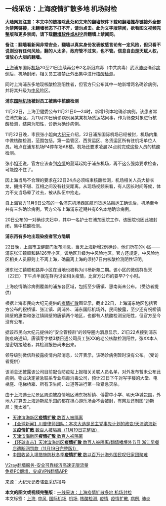  <h2>一线采访：上海疫情扩散多地 机场封检</h2> <p class="notice"><b>大陆网友注意：本文中的链接除此处和文末的<a href="https://github.com/bannedbook/fanqiang" >翻墙</a>软件下载和<a href="https://github.com/killgcd/justmysocks/blob/master/README.md">翻墙推荐</a>链接外全部为禁网链接，未翻墙状态下打不开，请勿点击。此为文字版禁闻，欲看图文视频完整版和更多禁闻，请下载<a href="https://github.com/bannedbook/fanqiang">翻墙软件或APP</a>后翻墙上禁闻网。</p><p>备注：翻墙看新闻非常安全，翻墙以真实身份发表敏感言论有一定风险，但只看不说则没有任何风险，翻的人太多，政府管不过来，也不管。信息自由是天赋人权，请放心大胆的翻墙。</b></p>  <div class="entry"> <p id="conimg"><a href="https://www.bannedbook.org/bnews/tag/%e4%b8%8a%e6%b5%b7/" class="st_tag internal_tag" rel="tag" title="标签 上海 下的日志">上海</a>浦东国际<a href="https://www.bannedbook.org/bnews/tag/%e6%9c%ba%e5%9c%ba/" class="st_tag internal_tag" rel="tag" title="标签 机场 下的日志">机场</a>20至21日连续再公布2名新冠病毒（中共病毒）武汉<a href="https://www.bannedbook.org/bnews/tag/%e8%82%ba%e7%82%8e/" class="st_tag internal_tag" rel="tag" title="标签 肺炎 下的日志">肺炎</a>确诊<a href="https://www.bannedbook.org/bnews/tag/%E7%97%85%E4%BE%8B/" class="st_tag internal_tag" rel="tag" title="标签 病例 下的日志">病例</a>后，机场封闭，相关员工被禁止外出集中进行<a href="https://www.bannedbook.org/bnews/tag/%E6%A0%B8%E9%85%B8%E6%A3%80%E6%B5%8B/" class="st_tag internal_tag" rel="tag" title="标签 核酸检测 下的日志">核酸检测</a>。</p> <p>同时上海浦东多地现核酸检测阳性者，但官方只公布其中一地新增两名确诊病例，并将其升级为<a href="https://www.bannedbook.org/bnews/tag/%E4%B8%AD%E9%A3%8E/" class="st_tag internal_tag" rel="tag" title="标签 中风 下的日志">中风</a>险区。</p> <p><strong>浦东<a href="https://www.bannedbook.org/bnews/tag/%E5%9B%BD%E9%99%85%E6%9C%BA%E5%9C%BA/" class="st_tag internal_tag" rel="tag" title="标签 国际机场 下的日志">国际机场</a>被封员工被集中核酸检测</strong></p> <p>11月22日，上海卫健委公布11月21日0—24时，新增1例本地确诊病例。该患者常住浦东新区，为11月20日确诊病例吴某某机场货运站同事，作为筛查对象进行核酸检测，结果为阳性，诊断为确诊病例。</p> <p>11月22日晚，市民张小姐向<span class='wp_keywordlink_affiliate'><a href="http://www.epochtimes.com/" title="大纪元" target="_blank">大纪元</a></span>介绍，22日浦东国际机场已经被封，机场内集中做核酸检测，范围包括，第一监管区、西货运区、冬货运区所有驻机场单位人员。地点在浦东机场P4停车场AB楼。机场还要求凌晨24点前完成这些人员的核酸检测。</p>  <p>张小姐还说，官方应该查到<a href="https://www.bannedbook.org/bnews/tag/%E7%96%AB%E6%83%85/" class="st_tag internal_tag" rel="tag" title="标签 疫情 下的日志">疫情</a>的蔓延起始于浦东机场，再不这么强势要求检查，可能控不住了。</p> <p>因上海当局不合理的要求在22日24点必须结束核酸检测，机场相关人员大排长龙，拥挤不堪、互相之间没有社交距离。从现场视频来看，有人因长时间等候，体力不支当场晕了过去，被从队伍中抬走。</p> <p></p> <p></p> <p>自上海官方11月9日公布的一名浦东机场西区航司货运站搬运工确诊后，机场至今共有三名确诊病例，官方公布上海浦东近期共有6名本地确诊病例。</p>  <p>20日公布的一对确诊夫妇中，其中一名护士在浦东医院工作，该医院也因此被封闭，集中核酸检测。</p> <p><strong>浦东再有多地出现染疫者官方隐瞒</strong></p> <p>22日晚，上海市卫健部门发布消息，当天上海新增2例确诊，他们所在的小区——浦东张江镇顺和路126弄小区，该地区升级为中风险地区。官方还规定，中风险地区相关人员原则上不离上海，确需离上海的须持7日内核酸检测阴性证明。</p> <p></p> <p></p>  <p>浦东张江镇顺和路弄小区在当地也被称为川杨新苑二期。该小区的微信群当天（22日）下午点半就在群内讨论相关疫情，比官方公布的要早7个小时。</p> <p>上海疫情确诊病例覆盖的浦东各区域，包括至少唐镇、惠南尚未公布。（受访者提供）</p> <p>根据上海市民向大纪元提供的<a href="https://www.bannedbook.org/bnews/tag/%E7%96%AB%E6%83%85%E6%89%A9%E6%95%A3/" class="st_tag internal_tag" rel="tag" title="标签 疫情扩散 下的日志">疫情扩散</a>图显示，截止22日，上海浦东地区包括官方公布的祝桥镇、张江镇、周浦外、浦东国际机场外，民间披露，至少还有祝桥镇隔壁的惠南和张江镇隔壁的唐镇两个地区，也都有人核酸检测呈阳性，但官方至今没有公布。</p> <p>据该市民向大纪元提供的“安全管控群”的领导圈内消息显示，21日22点接到浦东防疫站通知，唐镇写字楼3楼日通公司员工张XX的老公核酸检测阳性，张XX本人是密切接触者，其检测报告尚未出来。</p> <p>领导级别微信群披露疫情内部消息，公开表示，该确诊病例暂时没有公布。（受访者提供）</p>  <p>该消息还披露该公司目前配合防疫站上报相关关联人员名单，对外发布暂未公布此病例。物业决定紧急联系专业病毒消毒公司，预计22日下午对写字楼的大堂、电梯庭、电梯桥箱、所有卫生间、过道等进行第一轮紧急灭杀。</p> <p>由于上海迪士尼景区周边被疫情地区浦东祝桥镇、傅雷中小学、明天华城包围，外地人打算去上海迪斯尼乐园的都在担心游乐场会不会被封，有网友还制图“迪斯尼：我太难”。</p> <ul class='op-related-articles' title='相关阅读'> <li><a href='https://www.bannedbook.org/bnews/taiwannews/20201120/1434040.html' target='_blank'>天津滨海新区<b>疫情扩散</b> 数百人被隔离</a></li> <li><a href='https://www.bannedbook.org/bnews/bannedvideo/20201120/1434010.html' target='_blank'>【全球新闻】川普律师团队：本次大选是民主党事先计划的政变/天津滨海新区<b>疫情扩散</b> 数百人被隔离（11月19日完整版）</a></li> <li><a href='https://www.bannedbook.org/bnews/bannedvideo/20201120/1433945.html' target='_blank'>天津滨海新区<b>疫情扩散</b>  数百人被隔离</a></li> <li><a href='https://www.bannedbook.org/bnews/bannedvideo/20201119/1433681.html' target='_blank'>【环球直击】天津滨海新区<b>疫情扩散</b> 数百人被隔离/翻墙播境外节目 浙江早餐店遭断网罚款（11月19日完整版1）</a></li> <li><a href='https://www.bannedbook.org/bnews/headline/20201102/1424452.html' target='_blank'>中国收紧入境措施防秋冬季<b>疫情扩散</b> 数以百万计海外国民叹归家团聚难</a></li> </ul> <p class="texttj"> <a href="https://www.bannedbook.org/forum23/topic22702.html" target="_blank">V2ray翻墙服务-安全可靠经济高速无限流量</a><br/> <a href="https://github.com/bannedbook/fanqiang/wiki/%E7%A6%81%E9%97%BB%E7%BD%91%E5%AE%89%E5%8D%93%E7%BF%BB%E5%A2%99%E6%96%B0%E9%97%BBAPP" target="_blank">免费PC翻墙、安卓VPN翻墙APP</a></p><p> 来源：大纪元记者骆亚采访报导 </p><a name='sharetosocial'></a>       <div><b>本文的图文或视频完整版</b>：<a href='https://www.bannedbook.org/bnews/cbnews/20201123/1435420.html'>一线采访：上海疫情扩散多地 机场封检</a></div>  </div><!--END ENTRY--> <div class="postfooter"> <div>本文标签：<a href="https://www.bannedbook.org/bnews/tag/%e4%b8%8a%e6%b5%b7/" rel="tag">上海</a>, <a href="https://www.bannedbook.org/bnews/tag/%E4%B8%AD%E9%A3%8E/" rel="tag">中风</a>, <a href="https://www.bannedbook.org/bnews/tag/%E5%9B%BD%E9%99%85%E6%9C%BA%E5%9C%BA/" rel="tag">国际机场</a>, <a href="https://www.bannedbook.org/bnews/tag/%e6%9c%ba%e5%9c%ba/" rel="tag">机场</a>, <a href="https://www.bannedbook.org/bnews/tag/%E6%A0%B8%E9%85%B8%E6%A3%80%E6%B5%8B/" rel="tag">核酸检测</a>, <a href="https://www.bannedbook.org/bnews/tag/%E7%96%AB%E6%83%85/" rel="tag">疫情</a>, <a href="https://www.bannedbook.org/bnews/tag/%E7%96%AB%E6%83%85%E6%89%A9%E6%95%A3/" rel="tag">疫情扩散</a>, <a href="https://www.bannedbook.org/bnews/tag/%E7%97%85%E4%BE%8B/" rel="tag">病例</a>, <a href="https://www.bannedbook.org/bnews/tag/%e8%82%ba%e7%82%8e/" rel="tag">肺炎</a></div>  </div><!--END POSTFOOTER--> 